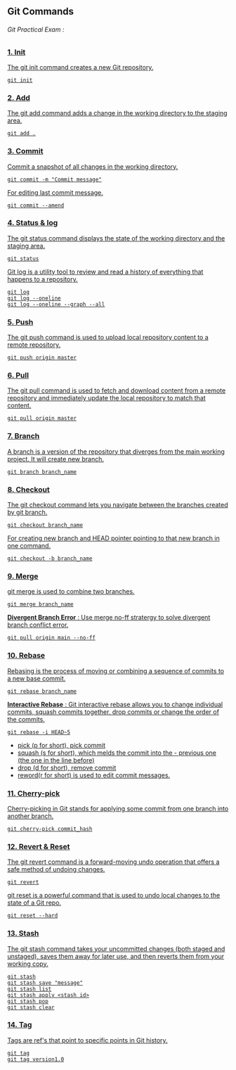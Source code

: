## Git Commands
###### Git Practical Exam : <a href="./Git Practical Exam.pdf"/>

### 1. Init
The git init command creates a new Git repository. 
```
git init
```

### 2. Add
The git add command adds a change in the working directory to the staging area.
```
git add .
```

### 3. Commit
Commit a snapshot of all changes in the working directory.
```
git commit -m "Commit message"
```
For editing last commit message.
```
git commit --amend
```

### 4. Status & log
The git status command displays the state of the working directory and the staging area.
```
git status
```
Git log is a utility tool to review and read a history of everything that happens to a repository. 
```
git log
git log --oneline
git log --oneline --graph --all
```

### 5. Push
The git push command is used to upload local repository content to a remote repository.
```
git push origin master
```

### 6. Pull
The git pull command is used to fetch and download content from a remote repository and immediately update the local repository to match that content.
```
git pull origin master
```

### 7. Branch
A branch is a version of the repository that diverges from the main working project. It will create new branch.
```
git branch branch_name
```

### 8. Checkout
The git checkout command lets you navigate between the branches created by git branch.
```
git checkout branch_name
```
For creating new branch and HEAD pointer pointing to that new branch in one command.
```
git checkout -b branch_name
```

### 9. Merge
git merge is used to combine two branches. 
```
git merge branch_name
```
**Divergent Branch Error** :
Use merge no-ff stratergy to solve divergent branch conflict error. 
```
git pull origin main --no-ff
```

### 10. Rebase
Rebasing is the process of moving or combining a sequence of commits to a new base commit.
```
git rebase branch_name
```
**Interactive Rebase** :
Git interactive rebase allows you to change individual commits, squash commits together, drop commits or change the order of the commits.
```
git rebase -i HEAD~5
```
- pick (p for short), pick commit
- squash (s for short), which melds the commit into the - previous one (the one in the line before) 
- drop (d for short), remove commit
- reword(r for short) is used to edit commit messages.

### 11. Cherry-pick
Cherry-picking in Git stands for applying some commit from one branch into another branch. 
```
git cherry-pick commit_hash
```

### 12. Revert & Reset
The git revert command is a forward-moving undo operation that offers a safe method of undoing changes.
```
git revert
```
git reset is a powerful command that is used to undo local changes to the state of a Git repo.
```
git reset --hard
```

### 13. Stash
The git stash command takes your uncommitted changes (both staged and unstaged), saves them away for later use, and then reverts them from your working copy.
```
git stash
git stash save "message"
git stash list
git stash apply <stash id>
git stash pop
git stash clear
```

### 14. Tag
Tags are ref's that point to specific points in Git history.
```
git tag
git tag version1.0
```
